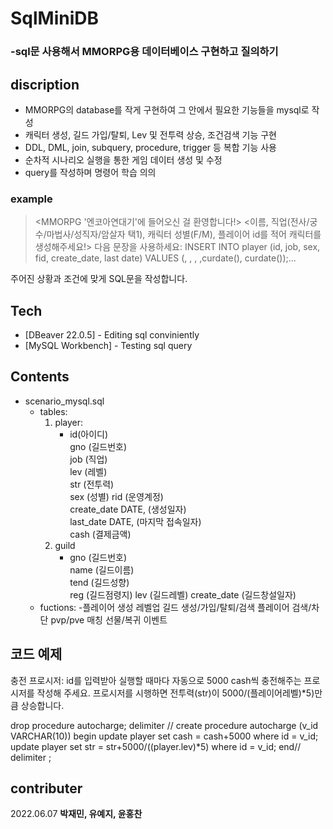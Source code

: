 # SqlMiniDB
### -sql문 사용해서 MMORPG용 데이터베이스 구현하고 질의하기






## discription

- MMORPG의 database를 작게 구현하여 그 안에서 필요한 기능들을 mysql로 작성
- 캐릭터 생성, 길드 가입/탈퇴, Lev 및 전투력 상승, 조건검색 기능 구현 
- DDL, DML, join, subquery, procedure, trigger 등 복합 기능 사용
- 순차적 시나리오 실행을 통한 게임 데이터 생성 및 수정
- query를 작성하며 명령어 학습 의의



### example
> <MMORPG '엔코아연대기'에 들어오신 걸 환영합니다!>
> <이름, 직업(전사/궁수/마법사/성직자/암살자 택1), 캐릭터 성별(F/M), 플레이어 id를 적어 캐릭터를 생성해주세요!>
다음 문장을 사용하세요: INSERT INTO player (id, job, sex, fid, create_date, last date) VALUES (, , , ,curdate(), curdate());...




주어진 상황과 조건에 맞게 SQL문을 작성합니다.

## Tech

- [DBeaver 22.0.5] - Editing sql conviniently
- [MySQL Workbench] - Testing sql query

## Contents

- scenario_mysql.sql
    - tables:
        1) player: 
            - id(아이디)	
	gno	(길드번호)		
	job (직업)		
	lev	(레벨)		
	str	(전투력)		
	sex	(성별)
	rid	(운영계정)	 
	create_date	DATE, (생성일자)			
	last_date	DATE, (마지막 접속일자)		
	cash (결제금액)
        2) guild
            - gno	(길드번호)	
	name	(길드이름)	
	tend	(길드성향)	
	reg		(길드점령지)	
	lev		(길드레벨)
	create_date (길드창설일자)
    - fuctions:
                -플레이어 생성
    레벨업
    길드 생성/가입/탈퇴/검색
    플레이어 검색/차단
    pvp/pve 매칭
    선물/복귀 이벤트








## 코드 예제

충전 프로시저: 
id를 입력받아 실행할 때마다 자동으로 5000 cash씩 충전해주는 프로시저를 작성해 주세요. 프로시저를 시행하면 전투력(str)이 5000/(플레이어레벨)*5)만큼 상승합니다.

drop procedure autocharge;
delimiter //
create procedure autocharge (v_id VARCHAR(10))
begin
 update player set cash = cash+5000 where id = v_id;
 update player set str = str+5000/((player.lev)*5) where id = v_id;
end//
delimiter ;

## contributer
2022.06.07
**박재민, 유예지, 윤홍찬**
